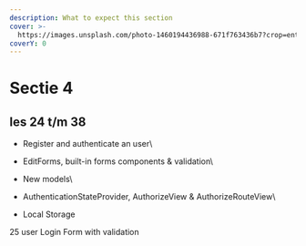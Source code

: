 ```yaml
---
description: What to expect this section
cover: >-
  https://images.unsplash.com/photo-1460194436988-671f763436b7?crop=entropy&cs=tinysrgb&fm=jpg&ixid=MnwxOTcwMjR8MHwxfHNlYXJjaHw2fHxiYXR0bGV8ZW58MHx8fHwxNjc3NTgyODU2&ixlib=rb-4.0.3&q=80
coverY: 0
---
```


# Sectie 4

## les 24 t/m 38

* Register and authenticate an user\

* EditForms, built-in forms components & validation\

* New models\

* AuthenticationStateProvider, AuthorizeView & AuthorizeRouteView\

* Local Storage

25 user Login Form with validation
